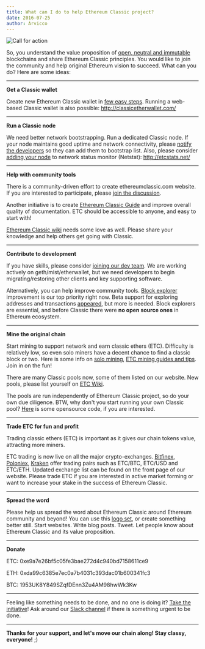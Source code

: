 ```yaml
---
title: What can I do to help Ethereum Classic project?
date: 2016-07-25
author: Arvicco
---
```

![Call for action](http://static.lakana.com/media.fox5atlanta.com/photo/2015/08/20/CallForAction_1440096073156_114852_ver1.0.jpg)

So, you understand the value proposition of [open, neutral and immutable](https://medium.com/@bit_novosti/a-crypto-decentralist-manifesto-6ba1fa0b9ede) blockchains and share Ethereum Classic principles. You would like to join the community and help original Ethereum vision to succeed. What can you do? Here are some ideas:
- - -
**Get a Classic wallet**

Create new Ethereum Classic wallet in [few easy steps](https://np.reddit.com/r/EthereumClassic/comments/4ubgzp/how_to_get_started_with_a_classic_wallet/).
Running a web-based Classic wallet is also possible: http://classicetherwallet.com/

- - -
**Run a Classic node**

We need better network bootstrapping. Run a dedicated Classic node. If your node maintains good uptime and network connectivity, please [notify the developers](https://github.com/ethereumproject/go-ethereum/issues/4) so they can add them to bootstrap list.
Also, please consider [adding your node](https://github.com/Machete3000/etc-net-intelligence-api) to network status monitor (Netstat): http://etcstats.net/
- - -
**Help with community tools**

There is a community-driven effort to create ethereumclassic.com website. If you are interested to participate, please [join the discussion](http://www.reddit.com/r/EthereumClassic/comments/4uvg06/making_design_for_ethereum_classic_community/).

Another initiative is to create [Ethereum Classic Guide](https://www.reddit.com/r/EthereumClassic/comments/4vcb1w/call_to_action_classic_documentation_initiative/?st=ir9gp9n8&sh=5aa085dd) and improve overall quality of documentation. ETC should be accessible to anyone, and easy to start with!

[Ethereum Classic wiki](http://ethcwiki.org) needs some love as well. Please share your knowledge and help others get going with Classic.

- - -
**Contribute to development**

If you have skills, please consider [joining our dev team](https://github.com/ethereumproject/Volunteer/issues/1). We are working actively on geth/mist/etherwallet, but we need developers to begin migrating/restoring other clients and key supporting software.

Alternatively, you can help improve community tools. [Block explorer](https://github.com/aakilfernandes/explorer) improvement is our top priority right now. Beta support for exploring addresses and transactions [appeared](http://gastracker.io/), but more is needed. Block explorers are essential, and before Classic there were **no open source ones** in Ethereum ecosystem.

- - -
**Mine the original chain**

Start mining to support network and earn classic ethers (ETC). Difficulty is relatively low, so even solo miners have a decent chance to find a classic block or two. Here is some info on [solo mining](https://www.reddit.com/r/EthereumClassic/comments/4ti33y/classic_miners_please_use_geth_149_for_now/), [ETC mining guides and tips](http://www.etcminer.com/). Join in on the fun!

There are many Classic pools now, some of them listed on our website. New pools, please list yourself on [ETC Wiki](http://ethcwiki.org/index.php?title=Mining_Pool).

The pools are run independently of Ethereum Classic project, so do your own due diligence. BTW, why don't you start running your own Classic pool? [Here](https://github.com/etherchain-org/ethpool-core) is some opensource code, if you are interested.

- - -
**Trade ETC for fun and profit**

Trading classic ethers (ETC) is important as it gives our chain tokens value, attracting more miners.

ETC trading is now live on all the major crypto-exchanges. [Bitfinex](http://blog.bitfinex.com/announcements/ethereum-classic-launch/), [Poloniex](https://twitter.com/Poloniex/status/757068619234803712), [Kraken](http://blog.kraken.com/post/148071533482/update-on-etceth-funding) offer trading pairs such as ETC/BTC, ETC/USD and ETC/ETH. Updated exchange list can be found on the front page of our website. Please trade ETC if you are interested in active market forming or want to increase your stake in the success of Ethereum Classic.

- - -
**Spread the word**

Please help us spread the word about Ethereum Classic around Ethereum community and beyond! You can use this [logo set](https://github.com/ethereumclassic/README/raw/master/etc_logo_set.zip), or create something better still. Start websites. Write blog posts. Tweet. Let people know about Ethereum Classic and its value proposition.

- - -
**Donate**

ETC: 0xe9a7e26bf5c05fe3bae272d4c940bd7158611ce9

ETH: 0xda99c6385e7ec0a7b4031c393dac01b600341fc3

BTC: 1953UK8Y849SZqfDEnn3Zu4AM98hwWk3Kw
- - -
Feeling like something needs to be done, and no one is doing it? [Take the initiative](https://www.reddit.com/r/EthereumClassic/comments/4vaqe7/getting_things_done_in_a_decentralized_way/)! Ask around our [Slack channel](http://ethereumclassic.herokuapp.com/) if there is something urgent to be done.
- - -
**Thanks for your support, and let's move our chain along! Stay classy, everyone!** ;)
